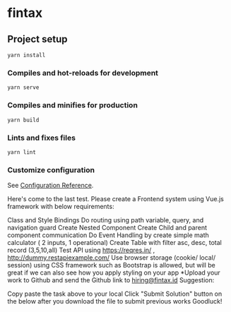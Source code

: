 # fintax

## Project setup

```
yarn install
```

### Compiles and hot-reloads for development

```
yarn serve
```

### Compiles and minifies for production

```
yarn build
```

### Lints and fixes files

```
yarn lint
```

### Customize configuration

See [Configuration Reference](https://cli.vuejs.org/config/).

Here's come to the last test. Please create a Frontend system using Vue.js framework with below requirements:

Class and Style Bindings
Do routing using path variable, query, and navigation guard
Create Nested Component
Create Child and parent component communication
Do Event Handling by create simple math calculator ( 2 inputs, 1 operational)
Create Table with filter asc, desc, total record (3,5,10,all)
Test API using https://reqres.in/ , http://dummy.restapiexample.com/
Use browser storage (cookie/ local/ session)
using CSS framework such as Bootstrap is allowed, but will be great if we can also see how you apply styling on your app \*Upload your work to Github and send the Github link to hiring@fintax.id
Suggestion:

Copy paste the task above to your local
Click "Submit Solution" button on the below after you download the file to submit previous works
Goodluck!
